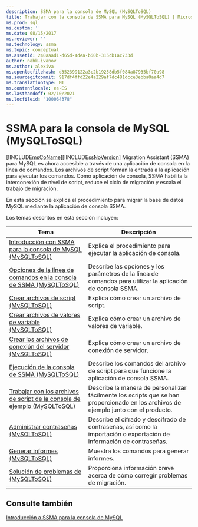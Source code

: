 ```yaml
---
description: SSMA para la consola de MySQL (MySQLToSQL)
title: Trabajar con la consola de SSMA para MySQL (MySQLToSQL) | Microsoft Docs
ms.prod: sql
ms.custom: ''
ms.date: 08/15/2017
ms.reviewer: ''
ms.technology: ssma
ms.topic: conceptual
ms.assetid: 240aaad1-d65d-4dea-b60b-315cb1ac733d
author: nahk-ivanov
ms.author: alexiva
ms.openlocfilehash: d352399122a3c2b19258db5f084a87935bf70a98
ms.sourcegitcommit: 917df4ffd22e4a229af7dc481dcce3ebba0aa4d7
ms.translationtype: MT
ms.contentlocale: es-ES
ms.lasthandoff: 02/10/2021
ms.locfileid: "100064378"
---
```

# <a name="working-with-ssma-for-mysql-console-mysqltosql"></a>SSMA para la consola de MySQL (MySQLToSQL)
[!INCLUDE[msCoName](../../includes/msconame_md.md)][!INCLUDE[ssNoVersion](../../includes/ssnoversion-md.md)] Migration Assistant (SSMA) para MySQL es ahora accesible a través de una aplicación de consola en la línea de comandos. Los archivos de script forman la entrada a la aplicación para ejecutar los comandos. Como aplicación de consola, SSMA habilita la interconexión de nivel de script, reduce el ciclo de migración y escala el trabajo de migración.  
  
En esta sección se explica el procedimiento para migrar la base de datos MySQL mediante la aplicación de consola SSMA.  
  
Los temas descritos en esta sección incluyen:  
  
|Tema|Descripción|  
|-|-|  
|[Introducción con SSMA para la consola de MySQL &#40;MySQLToSQL&#41;](../../ssma/mysql/getting-started-with-ssma-for-mysql-console-mysqltosql.md)|Explica el procedimiento para ejecutar la aplicación de consola.|  
|[Opciones de la línea de comandos en la consola de SSMA &#40;MySQLToSQL&#41;](../../ssma/mysql/command-line-options-in-ssma-console-mysqltosql.md)|Describe las opciones y los parámetros de la línea de comandos para utilizar la aplicación de consola SSMA.|  
|[Crear archivos de script &#40;MySQLToSQL&#41;](../../ssma/mysql/creating-script-files-mysqltosql.md)|Explica cómo crear un archivo de script.|  
|[Crear archivos de valores de variable &#40;MySQLToSQL&#41;](../../ssma/mysql/creating-variable-value-files-mysqltosql.md)|Explica cómo crear un archivo de valores de variable.|  
|[Crear los archivos de conexión del servidor &#40;MySQLToSQL&#41;](../../ssma/mysql/creating-the-server-connection-files-mysqltosql.md)|Explica cómo crear un archivo de conexión de servidor.|  
|[Ejecución de la consola de SSMA &#40;MySQLToSQL&#41;](../../ssma/mysql/executing-the-ssma-console-mysqltosql.md)|Describe los comandos del archivo de script para que funcione la aplicación de consola SSMA.|  
|[Trabajar con los archivos de script de la consola de ejemplo &#40;MySQLToSQL&#41;](../../ssma/mysql/working-with-the-sample-console-script-files-mysqltosql.md)|Describe la manera de personalizar fácilmente los scripts que se han proporcionado en los archivos de ejemplo junto con el producto.|  
|[Administrar contraseñas &#40;MySQLToSQL&#41;](../../ssma/mysql/managing-passwords-mysqltosql.md)|Describe el cifrado y descifrado de contraseñas, así como la importación o exportación de información de contraseñas.|  
|[Generar informes &#40;MySQLToSQL&#41;](../../ssma/mysql/generating-reports-mysqltosql.md)|Muestra los comandos para generar informes.|  
|[Solución de problemas de &#40;MySQLToSQL&#41;](../../ssma/mysql/troubleshooting-mysqltosql.md)|Proporciona información breve acerca de cómo corregir problemas de migración.|  
  
## <a name="see-also"></a>Consulte también  
[Introducción a SSMA para la consola de MySQL](getting-started-with-ssma-for-mysql-console-mysqltosql.md)  
  

